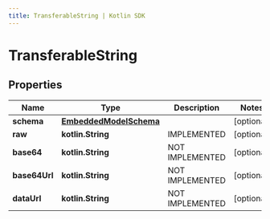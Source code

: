 ```yaml
---
title: TransferableString | Kotlin SDK
---
```



# TransferableString

## Properties
Name | Type | Description | Notes
------------ | ------------- | ------------- | -------------
**schema** | [**EmbeddedModelSchema**](EmbeddedModelSchema) |  |  [optional]
**raw** | **kotlin.String** | IMPLEMENTED |  [optional]
**base64** | **kotlin.String** | NOT IMPLEMENTED |  [optional]
**base64Url** | **kotlin.String** | NOT IMPLEMENTED |  [optional]
**dataUrl** | **kotlin.String** | NOT IMPLEMENTED |  [optional]



